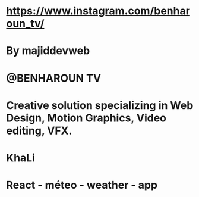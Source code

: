 # https://www.instagram.com/benharoun_tv/
# By majiddevweb 
# @BENHAROUN TV
# Creative solution specializing in Web Design, Motion Graphics, Video editing, VFX.

# KhaLi 

# React - méteo - weather - app

